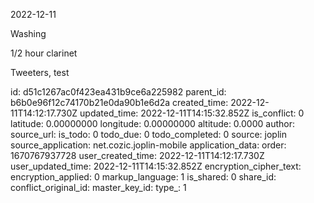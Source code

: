 2022-12-11

Washing

1/2 hour clarinet

Tweeters, test



id: d51c1267ac0f423ea431b9ce6a225982
parent_id: b6b0e96f12c74170b21e0da90b1e6d2a
created_time: 2022-12-11T14:12:17.730Z
updated_time: 2022-12-11T14:15:32.852Z
is_conflict: 0
latitude: 0.00000000
longitude: 0.00000000
altitude: 0.0000
author: 
source_url: 
is_todo: 0
todo_due: 0
todo_completed: 0
source: joplin
source_application: net.cozic.joplin-mobile
application_data: 
order: 1670767937728
user_created_time: 2022-12-11T14:12:17.730Z
user_updated_time: 2022-12-11T14:15:32.852Z
encryption_cipher_text: 
encryption_applied: 0
markup_language: 1
is_shared: 0
share_id: 
conflict_original_id: 
master_key_id: 
type_: 1